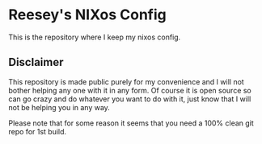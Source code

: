 # Reesey's NIXos Config

This is the repository where I keep my nixos config.

## Disclaimer

This repository is made public purely for my convenience and I will not bother helping any one with it in any form. Of course it is open source so can go crazy and do whatever you want to do with it, just know that I will not be helping you in any way.

Please note that for some reason it seems that you need a 100% clean git repo for 1st build.
